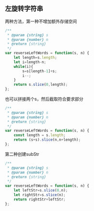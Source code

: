 ## 左旋转字符串
两种方法，第一种不增加额外存储空间
```javascript
/**
 * @param {string} s
 * @param {number} n
 * @return {string}
 */
var reverseLeftWords = function(s, n) {
    let length=s.length;
    let i=length-n;
    while(i){
        s=s[length-1]+s;
        i--;
    }
    return s.slice(0,length);
};
```
也可以拼接两个s，然后截取符合要求部分

```javascript
/**
 * @param {string} s
 * @param {number} n
 * @return {string}
 */
var reverseLeftWords = function(s, n) {
    const length = s.length;
    return (s+s).slice(n,n+length);
};
```

第二种创建subStr

```javascript
/**
 * @param {string} s
 * @param {number} n
 * @return {string}
 */
var reverseLeftWords = function(s, n) {
    let leftStr=s.slice(0,n);
    let rightStr=s.slice(n);
    return rightStr+leftStr;
};
```